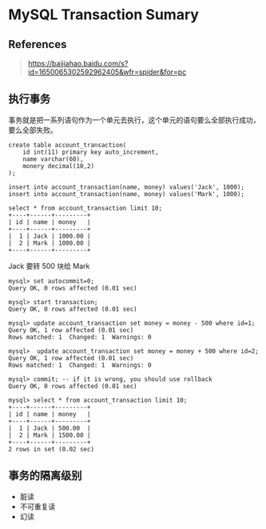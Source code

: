 # MySQL Transaction Sumary

## References

> https://baijiahao.baidu.com/s?id=1650065302592962405&wfr=spider&for=pc

## 执行事务

事务就是把一系列语句作为一个单元去执行，这个单元的语句要么全部执行成功，要么全部失败。

```
create table account_transaction(
	id int(11) primary key auto_increment,
	name varchar(60),
	monery decimal(10,2)
);
```

```
insert into account_transaction(name, money) values('Jack', 1000);
insert into account_transaction(name, money) values('Mark', 1000);

select * from account_transaction limit 10;
+----+------+---------+
| id | name | money   |
+----+------+---------+
|  1 | Jack | 1000.00 |
|  2 | Mark | 1000.00 |
+----+------+---------+
```

Jack 要转 500 块给 Mark

```mysql
mysql> set autocommit=0;
Query OK, 0 rows affected (0.01 sec)
 
mysql> start transaction;
Query OK, 0 rows affected (0.01 sec)
 
mysql> update account_transaction set money = money - 500 where id=1;
Query OK, 1 row affected (0.01 sec)
Rows matched: 1  Changed: 1  Warnings: 0
 
mysql>  update account_transaction set money = money + 500 where id=2;
Query OK, 1 row affected (0.01 sec)
Rows matched: 1  Changed: 1  Warnings: 0
 
mysql> commit; -- if it is wrong, you should use rollback
Query OK, 0 rows affected (0.01 sec)
 
mysql> select * from account_transaction limit 10;
+----+------+---------+
| id | name | money   |
+----+------+---------+
|  1 | Jack | 500.00  |
|  2 | Mark | 1500.00 |
+----+------+---------+
2 rows in set (0.02 sec)
```

## 事务的隔离级别

- 脏读
- 不可重复读
- 幻读













